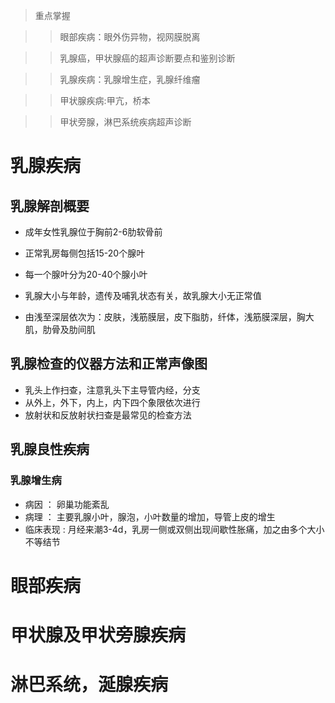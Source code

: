 >重点掌握

>>眼部疾病：眼外伤异物，视网膜脱离

>>乳腺癌，甲状腺癌的超声诊断要点和鉴别诊断

>>乳腺疾病：乳腺增生症，乳腺纤维瘤

>>甲状腺疾病:甲亢，桥本

>>甲状旁腺，淋巴系统疾病超声诊断

# 乳腺疾病

## 乳腺解剖概要

- 成年女性乳腺位于胸前2-6肋软骨前
- 正常乳房每侧包括15-20个腺叶
- 每一个腺叶分为20-40个腺小叶
- 乳腺大小与年龄，遗传及哺乳状态有关，故乳腺大小无正常值

- 由浅至深层依次为：皮肤，浅筋膜层，皮下脂肪，纤体，浅筋膜深层，胸大肌，肋骨及肋间肌

## 乳腺检查的仪器方法和正常声像图

- 乳头上作扫查，注意乳头下主导管内经，分支
- 从外上，外下，内上，内下四个象限依次进行
- 放射状和反放射状扫查是最常见的检查方法

## 乳腺良性疾病

### 乳腺增生病

- 病因 ： 卵巢功能紊乱
- 病理 ： 主要乳腺小叶，腺泡，小叶数量的增加，导管上皮的增生
- 临床表现 : 月经来潮3-4d，乳房一侧或双侧出现间歇性胀痛，加之由多个大小不等结节




# 眼部疾病

# 甲状腺及甲状旁腺疾病

# 淋巴系统，涎腺疾病
